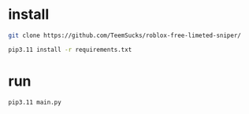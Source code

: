 # install
```sh
git clone https://github.com/TeemSucks/roblox-free-limeted-sniper/
```
```sh
pip3.11 install -r requirements.txt
```

# run
```sh
pip3.11 main.py
```
